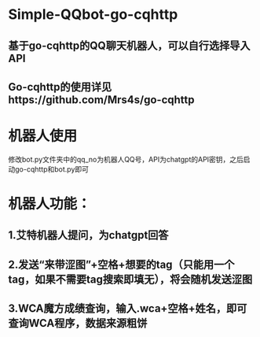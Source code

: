 # Simple-QQbot-go-cqhttp
## 基于go-cqhttp的QQ聊天机器人，可以自行选择导入API
## Go-cqhttp的使用详见https://github.com/Mrs4s/go-cqhttp
# 机器人使用
修改bot.py文件夹中的qq_no为机器人QQ号，API为chatgpt的API密钥，之后启动go-cqhttp和bot.py即可
# 机器人功能：
## 1.艾特机器人提问，为chatgpt回答
## 2.发送“来带涩图”+空格+想要的tag（只能用一个tag，如果不需要tag搜索即填无），将会随机发送涩图
## 3.WCA魔方成绩查询，输入.wca+空格+姓名，即可查询WCA程序，数据来源粗饼
